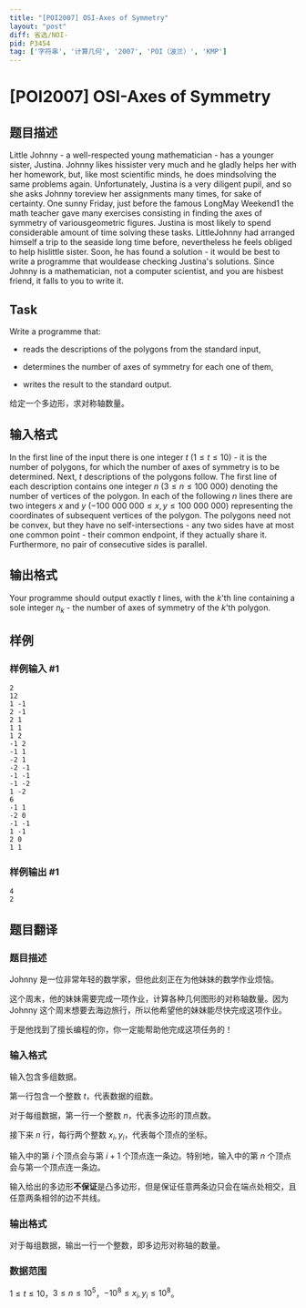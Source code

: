 ```yaml
---
title: "[POI2007] OSI-Axes of Symmetry"
layout: "post"
diff: 省选/NOI-
pid: P3454
tag: ['字符串', '计算几何', '2007', 'POI（波兰）', 'KMP']
---
```

# [POI2007] OSI-Axes of Symmetry
## 题目描述

Little Johnny - a well-respected young mathematician - has a younger sister, Justina. Johnny likes hissister very much and he gladly helps her with her homework, but, like most scientific minds, he does mindsolving the same problems again. Unfortunately, Justina is a very diligent pupil, and so she asks Johnny toreview her assignments many times, for sake of certainty. One sunny Friday, just before the famous LongMay Weekend1 the math teacher gave many exercises consisting in finding the axes of symmetry of variousgeometric figures. Justina is most likely to spend considerable amount of time solving these tasks. LittleJohnny had arranged himself a trip to the seaside long time before, nevertheless he feels obliged to help hislittle sister. Soon, he has found a solution - it would be best to write a programme that wouldease checking Justina's solutions. Since Johnny is a mathematician, not a computer scientist, and you are hisbest friend, it falls to you to write it.

## Task

Write a programme that:

- reads the descriptions of the polygons from the standard input,

- determines the number of axes of symmetry for each one of them,

- writes the result to the standard output.


给定一个多边形，求对称轴数量。

## 输入格式

In the first line of the input there is one integer $t$ ($1 \le t \le 10$) - it is the number of polygons, for which the number of axes of symmetry is to be determined. Next, $t$ descriptions of the polygons follow. The first line of each description contains one integer $n$ ($3 \le n \le 100\ 000$) denoting the number of vertices of the polygon. In each of the following $n$ lines there are two integers $x$ and $y$ ($-100\ 000\ 000 \le x, y \le 100\ 000\ 000$) representing the coordinates of subsequent vertices of the polygon. The polygons need not be convex, but they have no self-intersections - any two sides have at most one common point - their common endpoint, if they actually share it. Furthermore, no pair of consecutive sides is parallel.

## 输出格式

Your programme should output exactly $t$ lines, with the $k$'th line containing a sole integer $n_k$ - the number of axes of symmetry of the $k$'th polygon.

## 样例

### 样例输入 #1
```
2
12
1 -1
2 -1
2 1
1 1
1 2
-1 2
-1 1
-2 1
-2 -1
-1 -1
-1 -2
1 -2
6
-1 1
-2 0
-1 -1
1 -1
2 0
1 1
```
### 样例输出 #1
```
4
2
```
## 题目翻译

### 题目描述

Johnny 是一位非常年轻的数学家，但他此刻正在为他妹妹的数学作业烦恼。

这个周末，他的妹妹需要完成一项作业，计算各种几何图形的对称轴数量。因为 Johnny 这个周末想要去海边旅行，所以他希望他的妹妹能尽快完成这项作业。

于是他找到了擅长编程的你，你一定能帮助他完成这项任务的！

### 输入格式

输入包含多组数据。

第一行包含一个整数 $t$，代表数据的组数。

对于每组数据，第一行一个整数 $n$，代表多边形的顶点数。

接下来 $n$ 行，每行两个整数 $x_i,y_i$，代表每个顶点的坐标。

输入中的第 $i$ 个顶点会与第 $i+1$ 个顶点连一条边。特别地，输入中的第 $n$ 个顶点会与第一个顶点连一条边。

输入给出的多边形**不保证**是凸多边形，但是保证任意两条边只会在端点处相交，且任意两条相邻的边不共线。

### 输出格式

对于每组数据，输出一行一个整数，即多边形对称轴的数量。

### 数据范围

$1 \leq t \leq 10$，$3 \leq n \leq 10^5$，$-10^8 \leq x_i,y_i \leq 10^8$。
